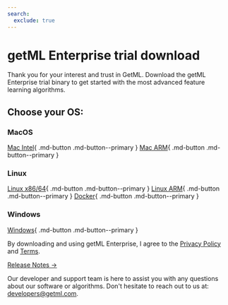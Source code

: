 ```yaml
---
search:
  exclude: true
---
```


# getML Enterprise trial download

Thank you for your interest and trust in GetML. Download the getML Enterprise trial binary to get started with the most advanced feature learning algorithms.

## Choose your OS:

### MacOS
[Mac Intel](#){ .md-button .md-button--primary }
[Mac ARM](#){ .md-button .md-button--primary }

### Linux
[Linux x86/64](#){ .md-button .md-button--primary }
[Linux ARM](#){ .md-button .md-button--primary }
[Docker](#){ .md-button .md-button--primary }

### Windows
[Windows](#){ .md-button .md-button--primary }

By downloading and using getML Enterprise, I agree to the [Privacy Policy](https://www.notion.so/code17-io/Privacy-Notice-ce7fa0997ed94701a51cbb7dc1d0314a) and [Terms](terms.md).

[Release Notes ->](../../release-notes.md)

Our developer and support team is here to assist you with any questions about our software or algorithms. Don't hesitate to reach out to us at: [developers@getml.com]("developers@getml.com").
